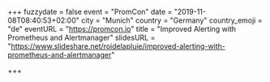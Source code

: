 +++
fuzzydate = false
event = "PromCon"
date = "2019-11-08T08:40:53+02:00"
city = "Munich"
country = "Germany"
country_emoji = "de"
eventURL = "https://promcon.io"
title = "Improved Alerting with Prometheus and Alertmanager"
slidesURL = "https://www.slideshare.net/roidelapluie/improved-alerting-with-prometheus-and-alertmanager"

+++

